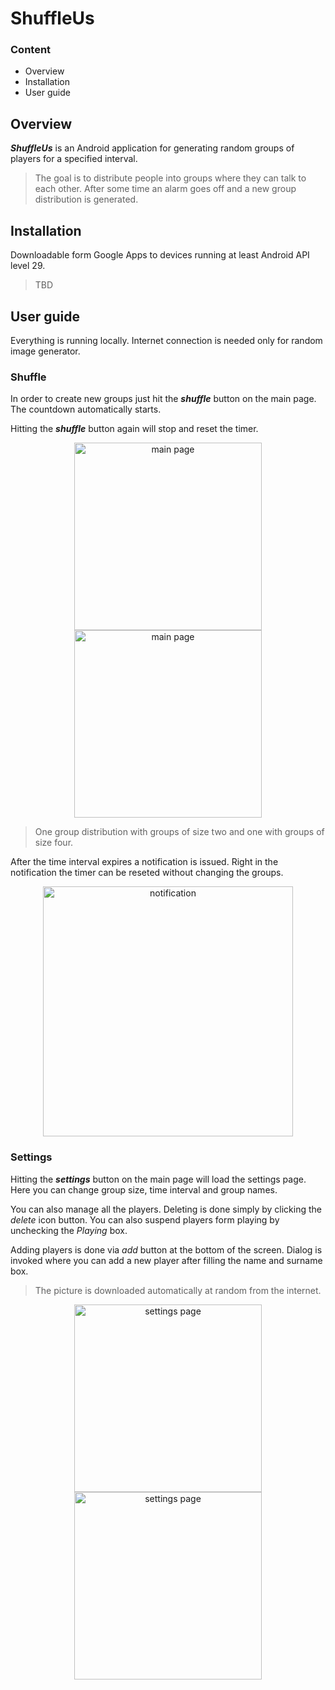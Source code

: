 # ShuffleUs


### Content

- Overview
- Installation
- User guide

## Overview

***ShuffleUs*** is an Android application for generating random groups of players for a specified interval. 
> The goal is to distribute people into groups where they can talk to each other. After some time an alarm goes off and a new group distribution is generated.

## Installation

Downloadable form Google Apps to devices running at least Android API level 29.
>TBD 

## User guide
Everything is running locally. Internet connection is needed only for random image generator.

### Shuffle
In order to create new groups just hit the ***shuffle*** button on the main page. The countdown automatically starts.

Hitting the ***shuffle*** button again will stop and reset the timer.
<p align="center">
    <img src="docs/imgs/main_2.png" alt="main page" width="300"/>
    <img src="docs/imgs/main_4.png" alt="main page" width="300"/>
</p>

> One group distribution with groups of size two and one with groups of size four. 

After the time interval expires a notification is issued. Right in the notification the timer can be reseted without changing the groups.

<p align="center">
    <img src="docs/imgs/notification.png" alt="notification" width="400"/>
</p>


### Settings
Hitting the ***settings*** button on the main page will load the settings page. Here you can change group size, time interval and group names.

You can also manage all the players. Deleting is done simply by clicking the *delete* icon button. You can also suspend players form playing by unchecking the *Playing* box.

Adding players is done via *add* button at the bottom of the screen. Dialog is invoked where you can add a new player after filling the name and surname box.
> The picture is downloaded automatically at random from the internet.

<p align="center">
    <img src="docs/imgs/settings.png" alt="settings page" width="300"/>
    <img src="docs/imgs/add_player.png" alt="settings page" width="300"/>
</p>
